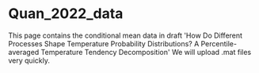 # Quan_2022_data
This page contains the conditional mean data in draft 'How Do Different Processes Shape Temperature Probability Distributions? A Percentile-averaged Temperature Tendency Decomposition'
We will upload .mat files very quickly.
